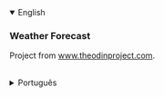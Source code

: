 <details open>
<summary>English</summary>

### Weather Forecast

Project from www.theodinproject.com.

<br>
</details>

<details>
<summary>Português</summary>

### Previsão do Tempo

Projeto da www.theodinproject.com.

<br>
</details>